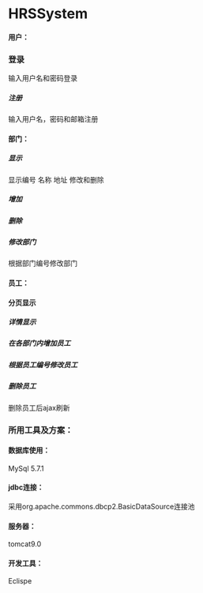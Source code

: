 # HRSSystem


#### 用户：

### 登录

输入用户名和密码登录

##### 注册

输入用户名，密码和邮箱注册

#### 部门：

##### 显示

显示编号 名称 地址 修改和删除 

##### 增加

##### 删除

##### 修改部门

根据部门编号修改部门

#### 员工：

#### 分页显示

##### 详情显示

##### 在各部门内增加员工

##### 根据员工编号修改员工

##### 删除员工

删除员工后ajax刷新

### 所用工具及方案：

#### 数据库使用：

MySql 5.7.1

#### jdbc连接：

采用org.apache.commons.dbcp2.BasicDataSource连接池

#### 服务器：

tomcat9.0

#### 开发工具：

Eclispe